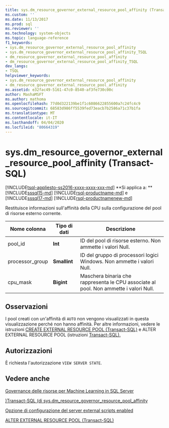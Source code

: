 ```yaml
---
title: sys.dm_resource_governor_external_resource_pool_affinity (Transact-SQL) Documenti Microsoft
ms.custom: ''
ms.date: 11/13/2017
ms.prod: sql
ms.reviewer: ''
ms.technology: system-objects
ms.topic: language-reference
f1_keywords:
- sys.dm_resource_governor_external_resource_pool_affinity
- sys.dm_resource_governor_external_resource_pool_affinity_TSQL
- dm_resource_governor_external_resource_pool_affinity
- dm_resource_governor_external_resource_pool_affinity_TSQL
dev_langs:
- TSQL
helpviewer_keywords:
- sys.dm_resource_governor_external_resource_pool_affinity
- dm_resource_governor_external_resource_pool_affinity
ms.assetid: e32fac49-5161-47c0-8540-af3fe730c00c
author: MashaMSFT
ms.author: mathoma
ms.openlocfilehash: 77d0d322139be1f1c6086622855600a7c24fc4c9
ms.sourcegitcommit: 68583d986ff5539fed73eacb7b2586a71c37b1fa
ms.translationtype: MT
ms.contentlocale: it-IT
ms.lasthandoff: 04/04/2020
ms.locfileid: "80664319"
---
```

# <a name="sysdm_resource_governor_external_resource_pool_affinity-transact-sql"></a>sys.dm_resource_governor_external_resource_pool_affinity (Transact-SQL)
[!INCLUDE[tsql-appliesto-ss2016-xxxx-xxxx-xxx-md](../../includes/tsql-appliesto-ss2016-xxxx-xxxx-xxx-md.md)]
**Si applica a: ** [!INCLUDE[sssql15-md](../../includes/sssql15-md.md)] [!INCLUDE[rsql-productname-md](../../includes/rsql-productname-md.md)] e [!INCLUDE[sssql17-md](../../includes/sssql17-md.md)] [!INCLUDE[rsql-productnamenew-md](../../includes/rsql-productnamenew-md.md)]

Restituisce informazioni sull'affinità della CPU sulla configurazione del pool di risorse esterno corrente.
  
|Nome colonna|Tipo di dati|Descrizione|
|----------------|---------------|-----------------|
|pool_id|**Int**|ID del pool di risorse esterno. Non ammette i valori Null.|
|processor_group|**Smallint**|ID del gruppo di processori logici Windows. Non ammette i valori Null.|
|cpu_mask|**Bigint**|Maschera binaria che rappresenta le CPU associate al pool. Non ammette i valori Null.|
  
## <a name="remarks"></a>Osservazioni

I pool creati con un'affinità di `AUTO` non vengono visualizzati in questa visualizzazione perché non hanno affinità. Per altre informazioni, vedere le istruzioni [CREATE EXTERNAL RESOURCE POOL &#40;Transact-SQL&#41;](../../t-sql/statements/create-external-resource-pool-transact-sql.md) e ALTER EXTERNAL RESOURCE POOL &#40;istruzioni [Transact-SQL&#41;.](../../t-sql/statements/alter-external-resource-pool-transact-sql.md)

## <a name="permissions"></a>Autorizzazioni

È richiesta l'autorizzazione `VIEW SERVER STATE`.

## <a name="see-also"></a>Vedere anche

[Governance delle risorse per Machine Learning in SQL Server](../../machine-learning/administration/resource-governor.md)

[&#41;Transact-SQL &#40;di sys.dm_resource_governor_resource_pool_affinity](../../relational-databases/system-dynamic-management-views/sys-dm-resource-governor-resource-pool-affinity-transact-sql.md)

[Opzione di configurazione del server external scripts enabled](../../database-engine/configure-windows/external-scripts-enabled-server-configuration-option.md)

[ALTER EXTERNAL RESOURCE POOL &#40;Transact-SQL&#41;](../../t-sql/statements/alter-external-resource-pool-transact-sql.md)
